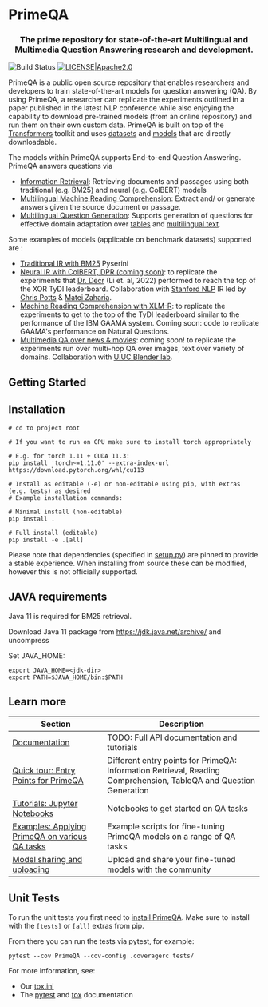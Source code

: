 <!---
Copyright 2022 IBM Corp.

Licensed under the Apache License, Version 2.0 (the "License");
you may not use this file except in compliance with the License.
You may obtain a copy of the License at

    http://www.apache.org/licenses/LICENSE-2.0

Unless required by applicable law or agreed to in writing, software
distributed under the License is distributed on an "AS IS" BASIS,
WITHOUT WARRANTIES OR CONDITIONS OF ANY KIND, either express or implied.
See the License for the specific language governing permissions and
limitations under the License.
-->

# PrimeQA
<h3 align="center">
    <p>The prime repository for state-of-the-art Multilingual and Multimedia Question Answering research and development.</p>
</h3>

![Build Status](https://github.com/primeqa/primeqa/actions/workflows/primeqa-ci.yml/badge.svg)
[![LICENSE|Apache2.0](https://img.shields.io/github/license/saltstack/salt?color=blue)](https://www.apache.org/licenses/LICENSE-2.0.txt)

PrimeQA is a public open source repository that enables researchers and developers to train state-of-the-art models for question answering (QA). By using PrimeQA, a researcher can replicate the experiments outlined in a paper published in the latest NLP conference while also enjoying the capability to download pre-trained models (from an online repository) and run them on their own custom data. PrimeQA is built on top of the [Transformers](https://github.com/huggingface/transformers) toolkit and uses [datasets](https://huggingface.co/datasets/viewer/) and [models](https://huggingface.co/PrimeQA) that are directly downloadable.


The models within PrimeQA supports End-to-end Question Answering. PrimeQA answers questions via 
- [Information Retrieval](https://github.com/primeqa/primeqa/blob/main/examples/ir/run_ir.py): Retrieving documents and passages using both traditional (e.g. BM25) and neural (e.g. ColBERT) models
- [Multilingual Machine Reading Comprehension](https://huggingface.co/ibm/tydiqa-primary-task-xlm-roberta-large): Extract and/ or generate answers given the source document or passage.
- [Multilingual Question Generation](https://huggingface.co/PrimeQA/mt5-base-tydi-question-generator): Supports generation of questions for effective domain adaptation over [tables](https://huggingface.co/PrimeQA/t5-base-table-question-generator) and [multilingual text](https://huggingface.co/PrimeQA/mt5-base-tydi-question-generator).

Some examples of models (applicable on benchmark datasets) supported are :
- [Traditional IR with BM25](https://github.com/primeqa/primeqa/tree/main/primeqa/ir/sparse) Pyserini
- [Neural IR with ColBERT, DPR (coming soon)](https://github.com/primeqa/primeqa/tree/main/primeqa/ir/dense/): to replicate the experiments that [Dr. Decr](https://huggingface.co/ibm/DrDecr_XOR-TyDi_whitebox) (Li et. al, 2022) performed to reach the top of the XOR TyDI leaderboard. Collaboration with [Stanford NLP](https://nlp.stanford.edu/) IR led by [Chris Potts](https://web.stanford.edu/~cgpotts/) & [Matei Zaharia](https://cs.stanford.edu/~matei/).
- [Machine Reading Comprehension with XLM-R](https://github.com/primeqa/primeqa/tree/main/primeqa/mrc): to replicate the experiments to get to the top of the TyDI leaderboard similar to the performance of the IBM GAAMA system. Coming soon: code to replicate GAAMA's performance on Natural Questions. 
- [Multimedia QA over news & movies](https://arxiv.org/abs/2112.10728): coming soon! to replicate the experiments run over multi-hop QA over images, text over variety of domains. Collaboration with [UIUC Blender lab](https://blender.cs.illinois.edu/).



## Getting Started

## Installation

```shell
# cd to project root

# If you want to run on GPU make sure to install torch appropriately

# E.g. for torch 1.11 + CUDA 11.3:
pip install 'torch~=1.11.0' --extra-index-url https://download.pytorch.org/whl/cu113

# Install as editable (-e) or non-editable using pip, with extras (e.g. tests) as desired
# Example installation commands:

# Minimal install (non-editable)
pip install .

# Full install (editable)
pip install -e .[all]
```

Please note that dependencies (specified in [setup.py](./setup.py)) are pinned to provide a stable experience.
When installing from source these can be modified, however this is not officially supported.

## JAVA requirements
Java 11 is required for BM25 retrieval. 

Download Java 11 package from https://jdk.java.net/archive/ and uncompress

Set JAVA_HOME:
```shell
export JAVA_HOME=<jdk-dir>
export PATH=$JAVA_HOME/bin:$PATH
```

## Learn more

| Section | Description |
|-|-|
| [Documentation](https://github.com/primeqa/primeqa/) | TODO: Full API documentation and tutorials |
| [Quick tour: Entry Points for PrimeQA](https://github.com/primeqa/primeqa/tree/main/primeqa) | Different entry points for PrimeQA: Information Retrieval, Reading Comprehension, TableQA and Question Generation |
| [Tutorials: Jupyter Notebooks](https://github.com/primeqa/primeqa/tree/main/notebooks) | Notebooks to get started on QA tasks |
| [Examples: Applying PrimeQA on various QA tasks](https://github.com/primeqa/primeqa/tree/main/examples) | Example scripts for fine-tuning PrimeQA models on a range of QA tasks |
| [Model sharing and uploading](https://huggingface.co/docs/transformers/model_sharing) | Upload and share your fine-tuned models with the community |


## Unit Tests

To run the unit tests you first need to [install PrimeQA](#Installation).
Make sure to install with the `[tests]` or `[all]` extras from pip.

From there you can run the tests via pytest, for example:
```shell
pytest --cov PrimeQA --cov-config .coveragerc tests/
```

For more information, see:
- Our [tox.ini](./tox.ini)
- The [pytest](https://docs.pytest.org) and [tox](https://tox.wiki/en/latest/) documentation
